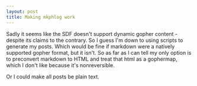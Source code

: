 ```yaml
---
layout: post
title: Making mkphlog work
---
```

Sadly it seems like the SDF doesn't support dynamic gopher content - despite its claims to the contrary. So I guess I'm down to using scripts to generate my posts. Which would be fine if markdown were a natively supported gopher
format, but it isn't. So as far as I can tell my only option is to preconvert markdown to HTML and treat that html as a gophermap, which I don't like because it's nonreversible.

Or I could make all posts be plain text.
